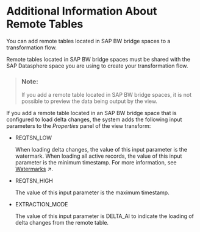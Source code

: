 <!-- copyab4db761b9c84ac3910648ec7cba1dc6 -->

# Additional Information About Remote Tables

You can add remote tables located in SAP BW bridge spaces to a transformation flow.

Remote tables located in SAP BW bridge spaces must be shared with the SAP Datasphere space you are using to create your transformation flow.

> ### Note:  
> If you add a remote table located in SAP BW bridge spaces, it is not possible to preview the data being output by the view.

If you add a remote table located in an SAP BW bridge space that is configured to load delta changes, the system adds the following input parameters to the *Properties* panel of the view transform:

-   REQTSN\_LOW

    When loading delta changes, the value of this input parameter is the watermark. When loading all active records, the value of this input parameter is the minimum timestamp. For more information, see [Watermarks](https://help.sap.com/viewer/9f36ca35bc6145e4acdef6b4d852d560/DEV_CURRENT/en-US/890897f00a4944c7a6f90d3816a8d4c6.html "When you run a transformation flow that loads delta changes to a target table, the system uses a watermark (a timestamp) to track the data that has been transferred.") :arrow_upper_right:.

-   REQTSN\_HIGH

    The value of this input parameter is the maximum timestamp.

-   EXTRACTION\_MODE

    The value of this input parameter is DELTA\_AI to indicate the loading of delta changes from the remote table.


